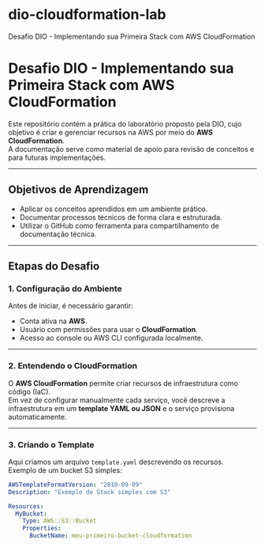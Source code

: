 # dio-cloudformation-lab
Desafio DIO - Implementando sua Primeira Stack com AWS CloudFormation

# Desafio DIO - Implementando sua Primeira Stack com AWS CloudFormation

Este repositório contém a prática do laboratório proposto pela DIO, cujo objetivo é criar e gerenciar recursos na AWS por meio do **AWS CloudFormation**.  
A documentação serve como material de apoio para revisão de conceitos e para futuras implementações.

---

## Objetivos de Aprendizagem

- Aplicar os conceitos aprendidos em um ambiente prático.  
- Documentar processos técnicos de forma clara e estruturada.  
- Utilizar o GitHub como ferramenta para compartilhamento de documentação técnica.  

---

## Etapas do Desafio

### 1️. Configuração do Ambiente
Antes de iniciar, é necessário garantir:
- Conta ativa na **AWS**.  
- Usuário com permissões para usar o **CloudFormation**.  
- Acesso ao console ou AWS CLI configurada localmente.  

---

### 2️. Entendendo o CloudFormation
O **AWS CloudFormation** permite criar recursos de infraestrutura como código (IaC).  
Em vez de configurar manualmente cada serviço, você descreve a infraestrutura em um **template YAML ou JSON** e o serviço provisiona automaticamente.  

---

### 3. Criando o Template
Aqui criamos um arquivo `template.yaml` descrevendo os recursos.  
Exemplo de um bucket S3 simples:

```yaml
AWSTemplateFormatVersion: "2010-09-09"
Description: "Exemplo de Stack simples com S3"

Resources:
  MyBucket:
    Type: AWS::S3::Bucket
    Properties:
      BucketName: meu-primeiro-bucket-cloudformation

